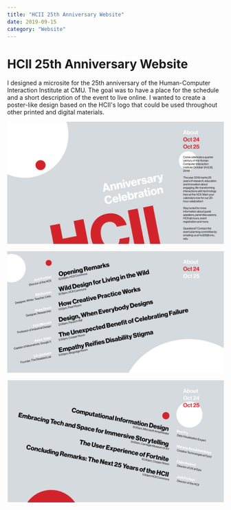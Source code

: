 ```yaml
---
title: "HCII 25th Anniversary Website"
date: 2019-09-15
category: "Website"
---
```


# HCII 25th Anniversary Website

I designed a microsite for the 25th anniversary of the Human-Computer Interaction Institute at CMU. The goal was to have a place for the schedule and a short description of the event to live online. I wanted to create a poster-like design based on the HCII's logo that could be used throughout other printed and digital materials. 

![](/static/images/hcii-25/1.png)

![](/static/images/hcii-25/2.png)

![](/static/images/hcii-25/3.png)